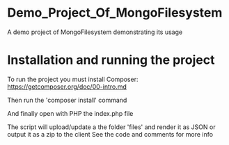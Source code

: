 Demo_Project_Of_MongoFilesystem
===============================

A demo project of MongoFilesystem demonstrating its usage

Installation and running the project
===============================

To run the project you must install Composer: https://getcomposer.org/doc/00-intro.md

Then run the 'composer install' command

And finally open with PHP the index.php file

The script will upload/update a the folder 'files' and render it as JSON or output it as a zip to the client
See the code and comments for more info
